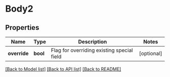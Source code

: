 # Body2

## Properties
Name | Type | Description | Notes
------------ | ------------- | ------------- | -------------
**override** | **bool** | Flag for overriding existing special field | [optional] 

[[Back to Model list]](../../README.md#documentation-for-models) [[Back to API list]](../../README.md#documentation-for-api-endpoints) [[Back to README]](../../README.md)

